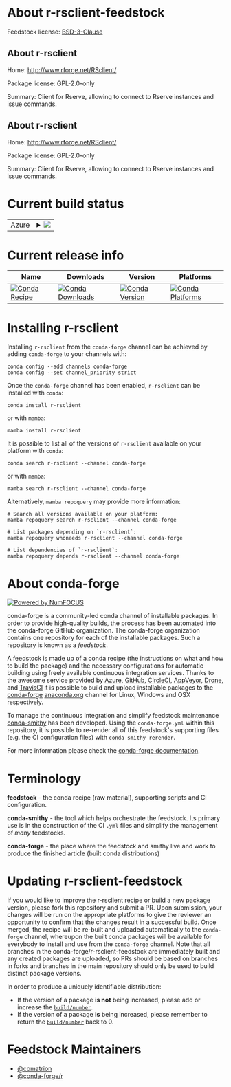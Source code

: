 About r-rsclient-feedstock
==========================

Feedstock license: [BSD-3-Clause](https://github.com/conda-forge/r-rsclient-feedstock/blob/main/LICENSE.txt)


About r-rsclient
----------------

Home: http://www.rforge.net/RSclient/

Package license: GPL-2.0-only

Summary: Client for Rserve, allowing to connect to Rserve instances and issue commands.

About r-rsclient
----------------

Home: http://www.rforge.net/RSclient/

Package license: GPL-2.0-only

Summary: Client for Rserve, allowing to connect to Rserve instances and issue commands.

Current build status
====================


<table>
    
  <tr>
    <td>Azure</td>
    <td>
      <details>
        <summary>
          <a href="https://dev.azure.com/conda-forge/feedstock-builds/_build/latest?definitionId=13648&branchName=main">
            <img src="https://dev.azure.com/conda-forge/feedstock-builds/_apis/build/status/r-rsclient-feedstock?branchName=main">
          </a>
        </summary>
        <table>
          <thead><tr><th>Variant</th><th>Status</th></tr></thead>
          <tbody><tr>
              <td>linux_64_r_base4.2</td>
              <td>
                <a href="https://dev.azure.com/conda-forge/feedstock-builds/_build/latest?definitionId=13648&branchName=main">
                  <img src="https://dev.azure.com/conda-forge/feedstock-builds/_apis/build/status/r-rsclient-feedstock?branchName=main&jobName=linux&configuration=linux%20linux_64_r_base4.2" alt="variant">
                </a>
              </td>
            </tr><tr>
              <td>linux_64_r_base4.3</td>
              <td>
                <a href="https://dev.azure.com/conda-forge/feedstock-builds/_build/latest?definitionId=13648&branchName=main">
                  <img src="https://dev.azure.com/conda-forge/feedstock-builds/_apis/build/status/r-rsclient-feedstock?branchName=main&jobName=linux&configuration=linux%20linux_64_r_base4.3" alt="variant">
                </a>
              </td>
            </tr><tr>
              <td>osx_64_r_base4.2</td>
              <td>
                <a href="https://dev.azure.com/conda-forge/feedstock-builds/_build/latest?definitionId=13648&branchName=main">
                  <img src="https://dev.azure.com/conda-forge/feedstock-builds/_apis/build/status/r-rsclient-feedstock?branchName=main&jobName=osx&configuration=osx%20osx_64_r_base4.2" alt="variant">
                </a>
              </td>
            </tr><tr>
              <td>osx_64_r_base4.3</td>
              <td>
                <a href="https://dev.azure.com/conda-forge/feedstock-builds/_build/latest?definitionId=13648&branchName=main">
                  <img src="https://dev.azure.com/conda-forge/feedstock-builds/_apis/build/status/r-rsclient-feedstock?branchName=main&jobName=osx&configuration=osx%20osx_64_r_base4.3" alt="variant">
                </a>
              </td>
            </tr><tr>
              <td>win_64</td>
              <td>
                <a href="https://dev.azure.com/conda-forge/feedstock-builds/_build/latest?definitionId=13648&branchName=main">
                  <img src="https://dev.azure.com/conda-forge/feedstock-builds/_apis/build/status/r-rsclient-feedstock?branchName=main&jobName=win&configuration=win%20win_64_" alt="variant">
                </a>
              </td>
            </tr>
          </tbody>
        </table>
      </details>
    </td>
  </tr>
</table>

Current release info
====================

| Name | Downloads | Version | Platforms |
| --- | --- | --- | --- |
| [![Conda Recipe](https://img.shields.io/badge/recipe-r--rsclient-green.svg)](https://anaconda.org/conda-forge/r-rsclient) | [![Conda Downloads](https://img.shields.io/conda/dn/conda-forge/r-rsclient.svg)](https://anaconda.org/conda-forge/r-rsclient) | [![Conda Version](https://img.shields.io/conda/vn/conda-forge/r-rsclient.svg)](https://anaconda.org/conda-forge/r-rsclient) | [![Conda Platforms](https://img.shields.io/conda/pn/conda-forge/r-rsclient.svg)](https://anaconda.org/conda-forge/r-rsclient) |

Installing r-rsclient
=====================

Installing `r-rsclient` from the `conda-forge` channel can be achieved by adding `conda-forge` to your channels with:

```
conda config --add channels conda-forge
conda config --set channel_priority strict
```

Once the `conda-forge` channel has been enabled, `r-rsclient` can be installed with `conda`:

```
conda install r-rsclient
```

or with `mamba`:

```
mamba install r-rsclient
```

It is possible to list all of the versions of `r-rsclient` available on your platform with `conda`:

```
conda search r-rsclient --channel conda-forge
```

or with `mamba`:

```
mamba search r-rsclient --channel conda-forge
```

Alternatively, `mamba repoquery` may provide more information:

```
# Search all versions available on your platform:
mamba repoquery search r-rsclient --channel conda-forge

# List packages depending on `r-rsclient`:
mamba repoquery whoneeds r-rsclient --channel conda-forge

# List dependencies of `r-rsclient`:
mamba repoquery depends r-rsclient --channel conda-forge
```


About conda-forge
=================

[![Powered by
NumFOCUS](https://img.shields.io/badge/powered%20by-NumFOCUS-orange.svg?style=flat&colorA=E1523D&colorB=007D8A)](https://numfocus.org)

conda-forge is a community-led conda channel of installable packages.
In order to provide high-quality builds, the process has been automated into the
conda-forge GitHub organization. The conda-forge organization contains one repository
for each of the installable packages. Such a repository is known as a *feedstock*.

A feedstock is made up of a conda recipe (the instructions on what and how to build
the package) and the necessary configurations for automatic building using freely
available continuous integration services. Thanks to the awesome service provided by
[Azure](https://azure.microsoft.com/en-us/services/devops/), [GitHub](https://github.com/),
[CircleCI](https://circleci.com/), [AppVeyor](https://www.appveyor.com/),
[Drone](https://cloud.drone.io/welcome), and [TravisCI](https://travis-ci.com/)
it is possible to build and upload installable packages to the
[conda-forge](https://anaconda.org/conda-forge) [anaconda.org](https://anaconda.org/)
channel for Linux, Windows and OSX respectively.

To manage the continuous integration and simplify feedstock maintenance
[conda-smithy](https://github.com/conda-forge/conda-smithy) has been developed.
Using the ``conda-forge.yml`` within this repository, it is possible to re-render all of
this feedstock's supporting files (e.g. the CI configuration files) with ``conda smithy rerender``.

For more information please check the [conda-forge documentation](https://conda-forge.org/docs/).

Terminology
===========

**feedstock** - the conda recipe (raw material), supporting scripts and CI configuration.

**conda-smithy** - the tool which helps orchestrate the feedstock.
                   Its primary use is in the construction of the CI ``.yml`` files
                   and simplify the management of *many* feedstocks.

**conda-forge** - the place where the feedstock and smithy live and work to
                  produce the finished article (built conda distributions)


Updating r-rsclient-feedstock
=============================

If you would like to improve the r-rsclient recipe or build a new
package version, please fork this repository and submit a PR. Upon submission,
your changes will be run on the appropriate platforms to give the reviewer an
opportunity to confirm that the changes result in a successful build. Once
merged, the recipe will be re-built and uploaded automatically to the
`conda-forge` channel, whereupon the built conda packages will be available for
everybody to install and use from the `conda-forge` channel.
Note that all branches in the conda-forge/r-rsclient-feedstock are
immediately built and any created packages are uploaded, so PRs should be based
on branches in forks and branches in the main repository should only be used to
build distinct package versions.

In order to produce a uniquely identifiable distribution:
 * If the version of a package **is not** being increased, please add or increase
   the [``build/number``](https://docs.conda.io/projects/conda-build/en/latest/resources/define-metadata.html#build-number-and-string).
 * If the version of a package **is** being increased, please remember to return
   the [``build/number``](https://docs.conda.io/projects/conda-build/en/latest/resources/define-metadata.html#build-number-and-string)
   back to 0.

Feedstock Maintainers
=====================

* [@comatrion](https://github.com/comatrion/)
* [@conda-forge/r](https://github.com/conda-forge/r/)

